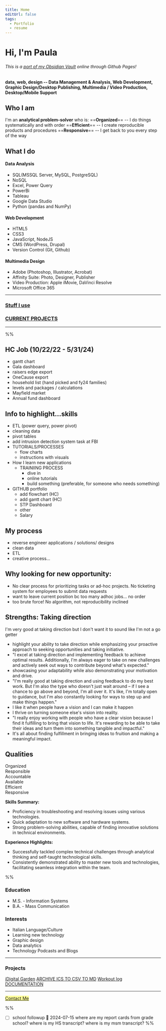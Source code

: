 ```yaml
---
title: Home
editUrl: false
tags:
  - Portfolio
  - resume
---
```


# Hi, I'm Paula

###### This is a [port of my Obsidian Vault](/notes/idigital-garden) online through Github Pages!

#### data, web, design -- Data Management & Analysis, Web Development, Graphic Design/Desktop Publishing, Multimedia / Video Production, Desktop/Mobile Support

## Who I am

I'm an **analytical problem-solver** who is:
\==**Organized**== -- I do things systematically and with order
\==**Efficient**== -- I create reproducible products and procedures
\==**Responsive**== -- I get back to you every step of the way

## What I do

#### Data Analysis

* SQL(MSSQL Server, MySQL, PostgreSQL)
* NoSQL
* Excel, Power Query
* PowerBi
* Tableau
* Google Data Studio
* Python (pandas and NumPy)

#### Web Development

* HTML5
* CSS3
* JavaScript, NodeJS
* CMS (WordPress, Drupal)
* Version Control (Git, Github)

#### Multimedia Design

* Adobe (Photoshop, Illustrator, Acrobat)
* Affinity Suite: Photo, Designer, Publisher
* Video Production: Apple iMovie, DaVinci Resolve
* Microsoft Office 365

***

### [Stuff I use](/notes/stuff-i-use)

### [CURRENT PROJECTS](/notes/current-projects)

***

%%

## HC Job (10/22/22 - 5/31/24)

* gantt chart
* Gala dashboard
* raisers edge export
* OneCause export
* household list (hand picked and fy24 families)
* levels and packages / calculations
* Mayfield market
* Annual fund dashboard

## Info to highlight...skills

* ETL (power query, power pivot)
* cleaning data
* pivot tables
* add intrusion detection system task at FBI
* TUTORIALS/PROCESSES
  * flow charts
  * instructions with visuals
* How I learn new applications
  * TRAINIING PROCESS
    * dive in
    * online tutorials
    * build something (preferable, for someone who needs something)
* GITHUB portfolio
  * add flowchart (HC)
  * add gantt chart (HC)
  * STP Dashboard
  * other
  * Salary

## My process

* reverse engineer applications / solutions/ designs
* clean data
* ETL
* creative process...

## Why looking for new opportunity:

* No clear process for prioritizing tasks or ad-hoc projects. No ticketing system for employees to submit data requests
* want to leave current position bc too many adhoc jobs... no order
* too brute force! No algorithm, not reproducibility inclined

## Strengths: Taking direction

I'm very good at taking direction but I don't want it to sound like I'm not a go getter

* highlight your ability to take direction while emphasizing your proactive approach to seeking opportunities and taking initiative.
* "I excel at taking direction and implementing feedback to achieve optimal results. Additionally, I'm always eager to take on new challenges and actively seek out ways to contribute beyond what's expected."
* showcasing your adaptability while also demonstrating your motivation and drive.
* "I'm really good at taking direction and using feedback to do my best work. But I'm also the type who doesn't just wait around – if I see a chance to go above and beyond, I'm all over it. It's like, I'm totally open to guidance, but I'm also constantly looking for ways to step up and make things happen."
* I like it when people have a vision and I can make it happen
* I thrive on turning someone else's vision into reality.
* "I really enjoy working with people who have a clear vision because I find it fulfilling to bring that vision to life. It's rewarding to be able to take their ideas and turn them into something tangible and impactful."
* It's all about finding fulfillment in bringing ideas to fruition and making a meaningful impact.

## Qualities

Organized\
Responsible\
Accountable\
Available\
Efficient\
Responsive

**Skills Summary:**

* Proficiency in troubleshooting and resolving issues using various technologies.
* Quick adaptation to new software and hardware systems.
* Strong problem-solving abilities, capable of finding innovative solutions in technical environments.

**Experience Highlights:**

* Successfully tackled complex technical challenges through analytical thinking and self-taught technological skills.
* Consistently demonstrated ability to master new tools and technologies, facilitating seamless integration within the team.

%%

### Education

* M.S. - Information Systems
* B.A. - Mass Communication

### Interests

* Italian Language/Culture
* Learning new technology
* Graphic design
* Data analytics
* Technology Podcasts and Blogs

***

### Projects

[iDigital Garden](/notes/idigital-garden)
[ARCHIVE ICS TO CSV TO MD](/notes/archive-ics-to-csv-to-md)
[Workout log DOCUMENTATION](/notes/workout-log-documentation)

***

<mark style="background: #FFFF99;"><a href="mailto:psf@duck.com?subject=PSF-Portfolio-Inquiry">Contact Me</a></mark>

%%

* [ ] school followup 🛫 2024-07-15
  where are my report cards from grade school?
  where is my HS transcript?
  where is my msm transcript?
  %%
